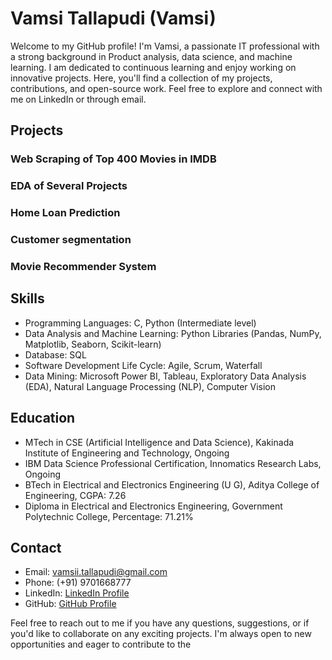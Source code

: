 
# Vamsi Tallapudi (Vamsi)

Welcome to my GitHub profile! I'm Vamsi, a passionate IT professional with a strong background in Product analysis, data science, and machine learning. I am dedicated to continuous learning and enjoy working on innovative projects. Here, you'll find a collection of my projects, contributions, and open-source work. Feel free to explore and connect with me on LinkedIn or through email.

## Projects
### Web Scraping of Top 400 Movies in IMDB
### EDA of Several Projects 
### Home Loan Prediction
### Customer segmentation
### Movie Recommender System

## Skills
- Programming Languages: C, Python (Intermediate level)
- Data Analysis and Machine Learning: Python Libraries (Pandas, NumPy, Matplotlib, Seaborn, Scikit-learn)
- Database: SQL
- Software Development Life Cycle: Agile, Scrum, Waterfall
- Data Mining: Microsoft Power BI, Tableau, Exploratory Data Analysis (EDA), Natural Language Processing (NLP), Computer Vision

## Education
- MTech in CSE (Artificial Intelligence and Data Science), Kakinada Institute of Engineering and Technology, Ongoing
- IBM Data Science Professional Certification, Innomatics Research Labs, Ongoing
- BTech in Electrical and Electronics Engineering (U G), Aditya College of Engineering, CGPA: 7.26
- Diploma in Electrical and Electronics Engineering, Government Polytechnic College, Percentage: 71.21%

## Contact
- Email: vamsii.tallapudi@gmail.com
- Phone: (+91) 9701668777
- LinkedIn: [LinkedIn Profile](https://www.linkedin.com/in/vamsi-tallapudi)
- GitHub: [GitHub Profile](https://github.com/vamsitallapudi)

Feel free to reach out to me if you have any questions, suggestions, or if you'd like to collaborate on any exciting projects. I'm always open to new opportunities and eager to contribute to the
